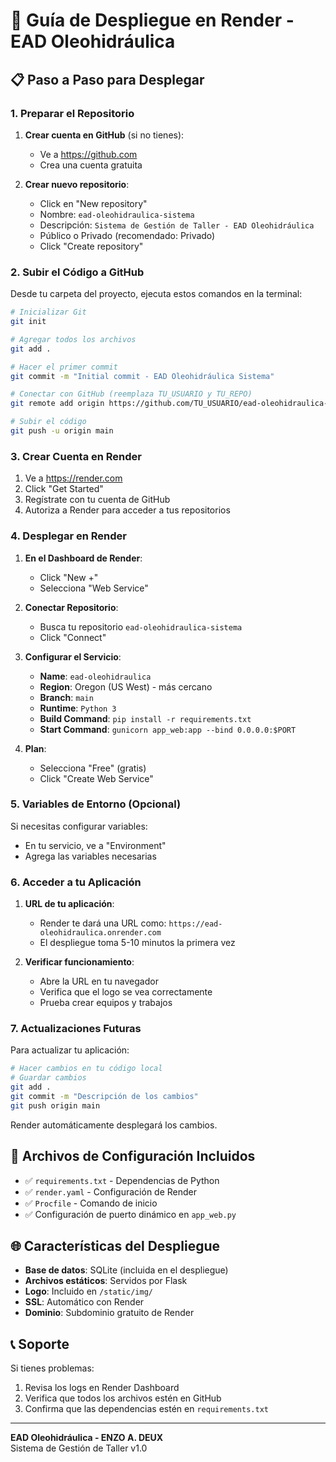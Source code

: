 # 🚀 Guía de Despliegue en Render - EAD Oleohidráulica

## 📋 Paso a Paso para Desplegar

### **1. Preparar el Repositorio**

1. **Crear cuenta en GitHub** (si no tienes):
   - Ve a https://github.com
   - Crea una cuenta gratuita

2. **Crear nuevo repositorio**:
   - Click en "New repository"
   - Nombre: `ead-oleohidraulica-sistema`
   - Descripción: `Sistema de Gestión de Taller - EAD Oleohidráulica`
   - Público o Privado (recomendado: Privado)
   - Click "Create repository"

### **2. Subir el Código a GitHub**

Desde tu carpeta del proyecto, ejecuta estos comandos en la terminal:

```bash
# Inicializar Git
git init

# Agregar todos los archivos
git add .

# Hacer el primer commit
git commit -m "Initial commit - EAD Oleohidráulica Sistema"

# Conectar con GitHub (reemplaza TU_USUARIO y TU_REPO)
git remote add origin https://github.com/TU_USUARIO/ead-oleohidraulica-sistema.git

# Subir el código
git push -u origin main
```

### **3. Crear Cuenta en Render**

1. Ve a https://render.com
2. Click "Get Started"
3. Regístrate con tu cuenta de GitHub
4. Autoriza a Render para acceder a tus repositorios

### **4. Desplegar en Render**

1. **En el Dashboard de Render**:
   - Click "New +"
   - Selecciona "Web Service"

2. **Conectar Repositorio**:
   - Busca tu repositorio `ead-oleohidraulica-sistema`
   - Click "Connect"

3. **Configurar el Servicio**:
   - **Name**: `ead-oleohidraulica`
   - **Region**: Oregon (US West) - más cercano
   - **Branch**: `main`
   - **Runtime**: `Python 3`
   - **Build Command**: `pip install -r requirements.txt`
   - **Start Command**: `gunicorn app_web:app --bind 0.0.0.0:$PORT`

4. **Plan**:
   - Selecciona "Free" (gratis)
   - Click "Create Web Service"

### **5. Variables de Entorno (Opcional)**

Si necesitas configurar variables:
- En tu servicio, ve a "Environment"
- Agrega las variables necesarias

### **6. Acceder a tu Aplicación**

1. **URL de tu aplicación**:
   - Render te dará una URL como: `https://ead-oleohidraulica.onrender.com`
   - El despliegue toma 5-10 minutos la primera vez

2. **Verificar funcionamiento**:
   - Abre la URL en tu navegador
   - Verifica que el logo se vea correctamente
   - Prueba crear equipos y trabajos

### **7. Actualizaciones Futuras**

Para actualizar tu aplicación:

```bash
# Hacer cambios en tu código local
# Guardar cambios
git add .
git commit -m "Descripción de los cambios"
git push origin main
```

Render automáticamente desplegará los cambios.

## 🔧 Archivos de Configuración Incluidos

- ✅ `requirements.txt` - Dependencias de Python
- ✅ `render.yaml` - Configuración de Render
- ✅ `Procfile` - Comando de inicio
- ✅ Configuración de puerto dinámico en `app_web.py`

## 🌐 Características del Despliegue

- **Base de datos**: SQLite (incluida en el despliegue)
- **Archivos estáticos**: Servidos por Flask
- **Logo**: Incluido en `/static/img/`
- **SSL**: Automático con Render
- **Dominio**: Subdominio gratuito de Render

## 📞 Soporte

Si tienes problemas:
1. Revisa los logs en Render Dashboard
2. Verifica que todos los archivos estén en GitHub
3. Confirma que las dependencias estén en `requirements.txt`

---
**EAD Oleohidráulica - ENZO A. DEUX**  
Sistema de Gestión de Taller v1.0
